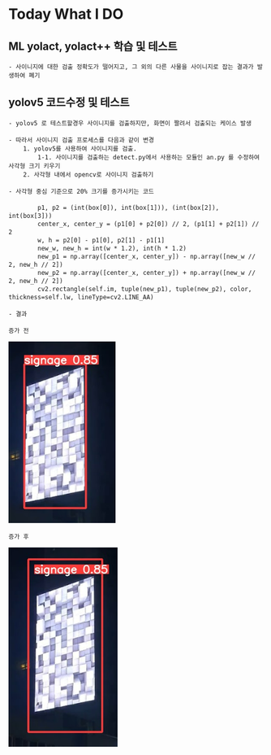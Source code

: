 # Today What I DO

## ML yolact, yolact++ 학습 및 테스트

    - 사이니지에 대한 검출 정확도가 떨어지고, 그 외의 다른 사물을 사이니지로 잡는 결과가 발생하여 폐기


## yolov5 코드수정 및 테스트

    - yolov5 로 테스트할경우 사이니지를 검출하지만, 화면이 짤려서 검출되는 케이스 발생

    - 따라서 사이니지 검출 프로세스를 다음과 같이 변경
        1. yolov5를 사용하여 사이니지를 검출.
            1-1. 사이니지를 검출하는 detect.py에서 사용하는 모듈인 an.py 를 수정하여 사각형 크기 키우기
        2. 사각형 내에서 opencv로 사이니지 검출하기
    
    - 사각형 중심 기준으로 20% 크기를 증가시키는 코드

            p1, p2 = (int(box[0]), int(box[1])), (int(box[2]), int(box[3]))
            center_x, center_y = (p1[0] + p2[0]) // 2, (p1[1] + p2[1]) // 2
            w, h = p2[0] - p1[0], p2[1] - p1[1]
            new_w, new_h = int(w * 1.2), int(h * 1.2)
            new_p1 = np.array([center_x, center_y]) - np.array([new_w // 2, new_h // 2])
            new_p2 = np.array([center_x, center_y]) + np.array([new_w // 2, new_h // 2])
            cv2.rectangle(self.im, tuple(new_p1), tuple(new_p2), color, thickness=self.lw, lineType=cv2.LINE_AA)

    - 결과 

    증가 전
![image-1.png](./image-1.png)

    증가 후 
![image.png](./image.png)
